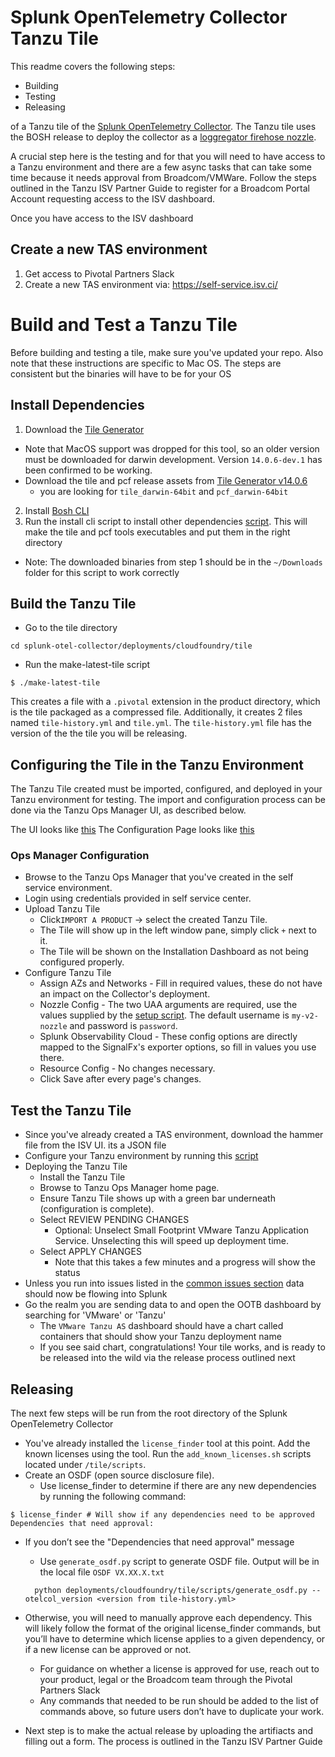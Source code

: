 # Splunk OpenTelemetry Collector Tanzu Tile

This readme covers the following steps:

- Building 
- Testing
- Releasing

of a Tanzu tile of the [Splunk OpenTelemetry Collector](https://github.com/signalfx/splunk-otel-collector).
The Tanzu tile uses the BOSH release to deploy the collector as a [loggregator firehose nozzle](https://docs.vmware.com/en/VMware-Tanzu-Operations-Manager/3.0/tile-dev-guide/nozzle.html).

A crucial step here is the testing and for that you will need to have access to a Tanzu environment and there are a few async tasks that can take some time because it needs approval from Broadcom/VMWare. Follow the steps outlined in the Tanzu ISV Partner Guide to register for a Broadcom Portal Account requesting access to the ISV dashboard. 

Once you have access to the ISV dashboard 

## Create a new TAS environment
1. Get access to Pivotal Partners Slack
2. Create a new TAS environment via: https://self-service.isv.ci/

# Build and Test a Tanzu Tile

Before building and testing a tile, make sure you've updated your repo. Also note that these instructions are specific to Mac OS. The steps are consistent but the binaries will have to be for your OS

## Install Dependencies

1. Download the [Tile Generator](https://docs.vmware.com/en/VMware-Tanzu-Operations-Manager/3.0/tile-dev-guide/tile-generator.html)
  - Note that MacOS support was dropped for this tool, so an older version must be downloaded for darwin development. Version `14.0.6-dev.1` has been confirmed to be working.
  - Download the tile and pcf release assets from [Tile Generator v14.0.6](https://github.com/cf-platform-eng/tile-generator/releases/tag/v14.0.6-dev.1)
    -  you are looking for `tile_darwin-64bit` and `pcf_darwin-64bit`

2. Install [Bosh CLI](https://bosh.io/docs/cli-v2-install/) 
3. Run the install cli script to install other dependencies [script](https://github.com/signalfx/splunk-otel-collector/blob/main/deployments/cloudfoundry/tile/scripts/install_cli_depencies.sh). This will make the tile and pcf tools executables and put them in the right directory
  - Note: The downloaded binaries from step 1 should be in the `~/Downloads` folder for this script to work correctly

## Build the Tanzu Tile 

- Go to the tile directory

```
cd splunk-otel-collector/deployments/cloudfoundry/tile
```
- Run the make-latest-tile script
```
$ ./make-latest-tile
```
This creates a file with a `.pivotal` extension in the product directory, which is the tile packaged as a compressed file. Additionally, it creates 2 files named `tile-history.yml` and `tile.yml`. The `tile-history.yml` file has the version of the the tile you will be releasing.

## Configuring the Tile in the Tanzu Environment

The Tanzu Tile created must be imported, configured, and deployed in your Tanzu environment for testing. The import and configuration process can be done via the Tanzu Ops Manager UI, as described below. 

The UI looks like [this](https://github.com/signalfx/splunk-otel-collector/blob/e88b6adb3eafa6076dc0ba94ca1fa742b5830bf5/deployments/cloudfoundry/tile/resources/tanzu_tile_in_ops_mgr.png) 
The Configuration Page looks like [this](https://github.com/signalfx/splunk-otel-collector/blob/e88b6adb3eafa6076dc0ba94ca1fa742b5830bf5/deployments/cloudfoundry/tile/resources/tanzu_tile_config_options.png)

### Ops Manager Configuration

- Browse to the Tanzu Ops Manager that you've created in the self service environment.
- Login using credentials provided in self service center.
- Upload Tanzu Tile
  - Click`IMPORT A PRODUCT` -> select the created Tanzu Tile.
  - The Tile will show up in the left window pane, simply click `+` next to it.
  - The Tile will be shown on the Installation Dashboard as not being configured properly.
- Configure Tanzu Tile
  - Assign AZs and Networks - Fill in required values, these do not have an impact on the Collector's deployment.
  - Nozzle Config - The two UAA arguments are required, use the values supplied by the [setup script]([./scripts/setup_tanzu.sh](https://github.com/signalfx/splunk-otel-collector/tree/main/deployments/cloudfoundry/tile/scripts#setup_tanzush)). The default username is `my-v2-nozzle` and password is `password`.
  - Splunk Observability Cloud - These config options are directly mapped to the SignalFx's exporter options, so fill in values you use there.
  - Resource Config - No changes necessary.
  - Click Save after every page's changes.


## Test the Tanzu Tile

- Since you've already created a TAS environment, download the hammer file from the ISV UI. its a JSON file 
- Configure your Tanzu environment by running this [script](https://github.com/signalfx/splunk-otel-collector/blob/main/deployments/cloudfoundry/tile/scripts/setup_tanzu.sh)
- Deploying the Tanzu Tile
  - Install the Tanzu Tile
  - Browse to Tanzu Ops Manager home page.
  - Ensure Tanzu Tile shows up with a green bar underneath (configuration is complete).
  - Select REVIEW PENDING CHANGES
    - Optional: Unselect Small Footprint VMware Tanzu Application Service. Unselecting this will speed up deployment time.
  - Select APPLY CHANGES
    - Note that this takes a few minutes and a progress will show the status
- Unless you run into issues listed in the [common issues section](https://github.com/signalfx/splunk-otel-collector/blob/main/deployments/cloudfoundry/tile/DEVELOPMENT.md#ops-manager-configuration) data should now be flowing into Splunk
- Go the realm you are sending data to and open the OOTB dashboard by searching for 'VMware' or 'Tanzu'
  - The `VMware Tanzu AS` dashboard should have a chart called containers that should show your Tanzu deployment name
  - If you see said chart, congratulations!  Your tile works, and is ready to be released into the wild via the release process outlined next 
    
## Releasing

The next few steps will be run from the root directory of the Splunk OpenTelemetry Collector

- You've already installed the `license_finder` tool at this point. Add the known licenses using the tool. Run the `add_known_licenses.sh` scripts located under `/tile/scripts`.
- Create an OSDF (open source disclosure file).
  - Use license_finder to determine if there are any new dependencies by running the following command:

```shell
$ license_finder # Will show if any dependencies need to be approved
Dependencies that need approval:
```

- If you don’t see the "Dependencies that need approval" message
  - Use `generate_osdf.py` script to generate OSDF file. Output will be in the local file `OSDF VX.XX.X.txt`
  ```
    python deployments/cloudfoundry/tile/scripts/generate_osdf.py --otelcol_version <version from tile-history.yml>
  ```
- Otherwise, you will need to manually approve each dependency. This will likely follow the format of the original license_finder commands, but you’ll have to determine which license applies to a given dependency, or if a new license can be approved or not.
  - For guidance on whether a license is approved for use, reach out to your product, legal or the Broadcom team through the Pivotal Partners Slack
  - Any commands that needed to be run should be added to the list of commands above, so future users don’t have to duplicate your work.

- Next step is to make the actual release by uploading the artifiacts and filling out a form. The process is outlined in the Tanzu ISV Partner Guide
